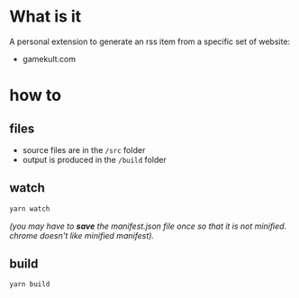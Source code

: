 # What is it

A personal extension to generate an rss item from a specific set of website:
- gamekult.com

# how to
## files
- source files are in the `/src` folder
- output is produced in the `/build` folder

## watch
```sh
yarn watch
```
_(you may have to **save** the manifest.json file once so that it is not minified. chrome doesn't like minified manifest)._

## build
```sh
yarn build
```

